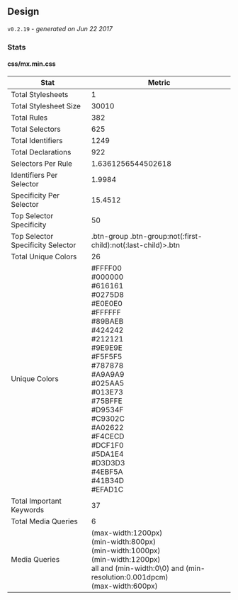 ## Design
`v0.2.19` - *generated on Jun 22 2017*
### Stats
#### css/mx.min.css
|Stat|Metric|
|---|---|
|Total Stylesheets|1|
|Total Stylesheet Size|30010|
|Total Rules|382|
|Total Selectors|625|
|Total Identifiers|1249|
|Total Declarations|922|
|Selectors Per Rule|1.6361256544502618|
|Identifiers Per Selector|1.9984|
|Specificity Per Selector|15.4512|
|Top Selector Specificity|50|
|Top Selector Specificity Selector|.btn-group .btn-group:not(:first-child):not(:last-child)>.btn|
|Total Unique Colors|26|
|Unique Colors|#FFFF00<br/>#000000<br/>#616161<br/>#0275D8<br/>#E0E0E0<br/>#FFFFFF<br/>#89BAEB<br/>#424242<br/>#212121<br/>#9E9E9E<br/>#F5F5F5<br/>#787878<br/>#A9A9A9<br/>#025AA5<br/>#013E73<br/>#75BFFE<br/>#D9534F<br/>#C9302C<br/>#A02622<br/>#F4CECD<br/>#DCF1F0<br/>#5DA1E4<br/>#D3D3D3<br/>#4EBF5A<br/>#41B34D<br/>#EFAD1C|
|Total Important Keywords|37|
|Total Media Queries|6|
|Media Queries|(max-width:1200px)<br/>(min-width:800px)<br/>(min-width:1000px)<br/>(min-width:1200px)<br/>all and (min-width:0\0) and (min-resolution:0.001dpcm)<br/>(max-width:600px)|